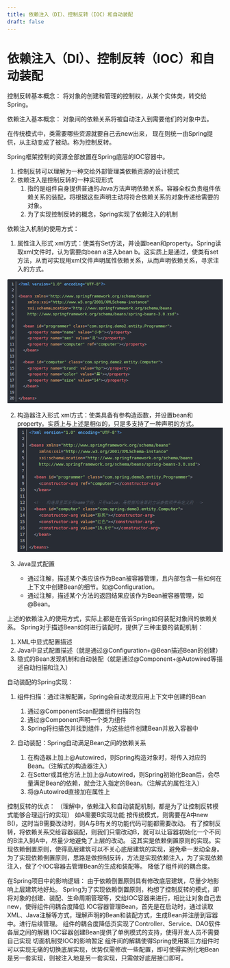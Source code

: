 ```yaml
---
title: 依赖注入（DI）、控制反转（IOC）和自动装配
draft: false
---
```


# 依赖注入（DI）、控制反转（IOC）和自动装配

控制反转基本概念：
       将对象的创建和管理的控制权，从某个实体类，转交给Spring。

依赖注入基本概念：
       对象间的依赖关系将被自动注入到需要他们的对象中去。

在传统模式中，类需要哪些资源就要自己去new出来，
现在则统一由Spring提供，从主动变成了被动。称为控制反转。

Spring框架控制的资源全部放置在Spring底层的IOC容器中。
1. 控制反转可以理解为一种交给外部管理类依赖资源的设计模式
2. 依赖注入是控制反转的一种实现形式
    1. 指的是组件自身提供普通的Java方法声明依赖关系。容器全权负责组件依赖关系的装配，将根据这些声明主动将符合依赖关系的对象传递给需要的对象。
    2. 为了实现控制反转的概念，Spring实现了依赖注入的机制


依赖注入机制的使用方式：
1. 属性注入形式
    xml方式：使类有Set方法，并设置bean和property。Spring读取xml文件时，认为需要向bean a注入bean b。这实质上是通过，使类有set方法，从而可实现用xml文件声明属性依赖关系，从而声明依赖关系，寻求注入的方式。

![属性注入](./images/DI-param.png "属性注入")

2. 构造器注入形式
    xml方式：使类具备有参构造函数，并设置bean和property。实质上与上述是相似的，只是多支持了一种声明的方式。
![构造器注入](./images/DI-struct.png "构造器注入")

3. Java显式配置
    - 通过注解，描述某个类应该作为Bean被容器管理，且内部包含一些如何在上下文中创建Bean的细节。如@Configuration。
    - 通过注解，描述某个方法的返回结果应该作为Bean被容器管理，如@Bean。
    
    
上述的依赖注入的使用方式，实际上都是在告诉Spring如何装配对象间的依赖关系。
Spring对于描述Bean如何进行装配时，提供了三种主要的装配机制：
1. XML中显式配置描述
2. Java中显式配置描述（就是通过@Configuration+@Bean描述Bean的创建）
3. 隐式的Bean发现机制和自动装配（就是通过@Component+@Autowired等描述自动扫描和注入）

自动装配的Spring实现：
1. 组件扫描：通过注解配置，Spring会自动发现应用上下文中创建的Bean
    1. 通过@ComponentScan配置组件扫描的包
    2. 通过@Component声明一个类为组件
    3. Spring将扫描包并找到组件，为这些组件创建Bean并放入容器中
    
2. 自动装配：Spring自动满足Bean之间的依赖关系
    1. 在构造器上加上@Autowired，则Spring构造对象时，将传入对应的Bean。（注解式的构造器注入）
    2. 在Setter或其他方法上加上@Autowired，则Spring初始化Bean后，会尽量满足Bean的依赖，就会注入指定的Bean。（注解式的属性注入）
    3. 将@Autowired直接加在属性上
    

控制反转的优点：
（理解中，依赖注入和自动装配机制，都是为了让控制反转模式能够合理运行的实现）
如A需要B实现功能
按传统模式，则需要在A中new B()，这时当B需要改动时，则A与B有关的功能代码可能都需要改动。
有了控制反转，将依赖关系交给容器装配，则我们只需改动B，就可以让容器初始化一个不同的B注入到A中，尽量少地避免了上层的改动。
这其实是依赖倒置原则的实现。实现依赖倒置原则，使得高层建筑可以不关心底层建筑的实现，避免牵一发动全身。
为了实现依赖倒置原则，思路是做控制反转，方法是实现依赖注入，为了实现依赖注入，做了个IOC容器去管理Bean的生成和装配等。
降低了组件间的耦合度。

在Spring项目中的影响逻辑：
    由于依赖倒置原则具有修改底层建筑，尽量少地影响上层建筑地好处。
    Spring为了实现依赖倒置原则，构想了控制反转的模式，即将对象的创建、装配、生命周期管理等，交给IOC容器来进行，相比让对象自己去new，使得组件间耦合度降低
    IOC容器管理Bean，首先是在启动时，通过读取XML、Java注解等方式，理解声明的Bean和装配方式，生成Bean并注册到容器中。进行后续管理。
    组件的耦合度降低页实现了Controller、Service、DAO软件各层之间的解耦
    IOC容器创建Bean提供了单例模式的支持，使得开发人员不需要自己实现
    切面机制受IOC的影响暂定
    组件间的解耦使得Spring使用第三方组件时可以实现无痛的切换底层实现，优势仅需修改一些配置，即可使得实例化地Bean是另一套实现，则被注入地是另一套实现，只需做好底层接口即可。
